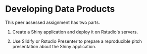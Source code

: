 # Developing Data Products

This peer assessed assignment has two parts. 

1. Create a Shiny application and deploy it on Rstudio's servers. 

2. Use Slidify or Rstudio Presenter to prepare a reproducible pitch presentation about the Shiny application.


